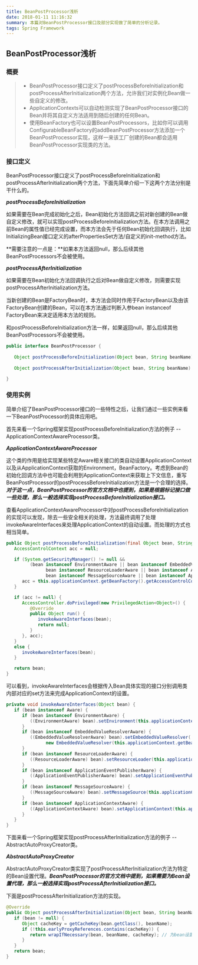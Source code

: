 ```yaml
---
title: BeanPostProcessor浅析
date: 2018-01-11 11:16:32
summary: 本篇对BeanPostProcessor接口及部分实现做了简单的分析记录。
tags: Spring Framework
---
```


## BeanPostProcessor浅析

### 概要

> * BeanPostProcessor接口定义了postProcessBeforeInitialization和postProcessAfterInitialization两个方法，允许我们对实例化Bean做一些自定义的修改。
> * ApplicationContexts可以自动检测实现了BeanPostProcessor接口的Bean并将其自定义方法适用到随后创建的任何Bean。
> * 使用BeanFactory也可以设置BeanPostProcessors，比如你可以调用ConfigurableBeanFactory的addBeanPostProcessor方法添加一个BeanPostProcessor实现，这样一来该工厂创建的Bean都会适用BeanPostProcessor实现类的方法。



### 接口定义

BeanPostProcessor接口定义了postProcessBeforeInitialization和postProcessAfterInitialization两个方法，下面先简单介绍一下这两个方法分别是干什么的。

***postProcessBeforeInitialization***

如果需要在Bean完成初始化之后，Bean初始化方法回调之前对新创建的Bean做自定义修改，就可以实现postProcessBeforeInitialization方法。在本方法调用之前Bean的属性值已经完成设置，而本方法会先于任何Bean初始化回调执行，比如InitializingBean接口定义的afterPropertiesSet方法/自定义的init-method方法。

**需要注意的一点是：**如果本方法返回null，那么后续其他BeanPostProcessors不会被使用。

***postProcessAfterInitialization***

如果需要在Bean初始化方法回调执行之后对Bean做自定义修改，则需要实现postProcessAfterInitialization方法。

当新创建的Bean是FactoryBean时，本方法会同时作用于FactoryBean以及由该FactoryBean创建的Bean，可以在本方法通过判断入参bean instanceof FactoryBean来决定适用本方法的规则。

和postProcessBeforeInitialization方法一样，如果返回null，那么后续其他BeanPostProcessors不会被使用。

```java
public interface BeanPostProcessor {
  
   Object postProcessBeforeInitialization(Object bean, String beanName) throws BeansException;
  
   Object postProcessAfterInitialization(Object bean, String beanName) throws BeansException;

}
```



### 使用实例

简单介绍了BeanPostProcessor接口的一些特性之后，让我们通过一些实例来看一下BeanPostProcessor的具体应用吧。

首先来看一个Spring框架实现postProcessBeforeInitialization方法的例子 -- ApplicationContextAwareProcessor类。

***ApplicationContextAwareProcessor***

这个类的作用是给实现某些特定Aware相关接口的类自动设置ApplicationContext以及从ApplicationContext获取的Environment，BeanFactory。考虑到Bean的初始化回调方法中也可能会利用到ApplicationContext来获取上下文信息，重写BeanPostProcessor的postProcessBeforeInitialization方法是一个合理的选择。***对于这一点，BeanPostProcessor的官方文档中也提到，如果是根据标记接口做一些处理，那么一般选择实现postProcessBeforeInitialization接口。***

查看ApplicationContextAwareProcessor中对postProcessBeforeInitialization的实现可以发现，除去一些安全相关的处理，方法最终调用了处理invokeAwareInterfaces来处理ApplicationContext的自动设置。而处理的方式也相当简单。

```java
public Object postProcessBeforeInitialization(final Object bean, String beanName) throws BeansException {
   AccessControlContext acc = null;

   if (System.getSecurityManager() != null &&
         (bean instanceof EnvironmentAware || bean instanceof EmbeddedValueResolverAware ||
               bean instanceof ResourceLoaderAware || bean instanceof ApplicationEventPublisherAware ||
               bean instanceof MessageSourceAware || bean instanceof ApplicationContextAware)) {
      acc = this.applicationContext.getBeanFactory().getAccessControlContext();
   }

   if (acc != null) {
      AccessController.doPrivileged(new PrivilegedAction<Object>() {
         @Override
         public Object run() {
            invokeAwareInterfaces(bean);
            return null;
         }
      }, acc);
   }
   else {
      invokeAwareInterfaces(bean);
   }

   return bean;
}
```

可以看到，invokeAwareInterfaces会根据传入Bean具体实现的接口分别调用类内部对应的set方法来完成ApplicationContext的设置。

```java
private void invokeAwareInterfaces(Object bean) {
   if (bean instanceof Aware) {
      if (bean instanceof EnvironmentAware) {
         ((EnvironmentAware) bean).setEnvironment(this.applicationContext.getEnvironment());
      }
      if (bean instanceof EmbeddedValueResolverAware) {
         ((EmbeddedValueResolverAware) bean).setEmbeddedValueResolver(
               new EmbeddedValueResolver(this.applicationContext.getBeanFactory()));
      }
      if (bean instanceof ResourceLoaderAware) {
         ((ResourceLoaderAware) bean).setResourceLoader(this.applicationContext);
      }
      if (bean instanceof ApplicationEventPublisherAware) {
         ((ApplicationEventPublisherAware) bean).setApplicationEventPublisher(this.applicationContext);
      }
      if (bean instanceof MessageSourceAware) {
         ((MessageSourceAware) bean).setMessageSource(this.applicationContext);
      }
      if (bean instanceof ApplicationContextAware) {
         ((ApplicationContextAware) bean).setApplicationContext(this.applicationContext);
      }
   }
}
```

下面来看一个Spring框架实现postProcessAfterInitialization方法的例子 -- AbstractAutoProxyCreator类。

***AbstractAutoProxyCreator***

AbstractAutoProxyCreator类实现了postProcessAfterInitialization方法为特定的Bean设置代理。***BeanPostProcessor的官方文档中提到，如果需要为Bean设置代理，那么一般选择实现postProcessAfterInitialization接口。***

下面是postProcessAfterInitialization方法的实现。

```java
@Override
public Object postProcessAfterInitialization(Object bean, String beanName) throws BeansException {
   if (bean != null) {
      Object cacheKey = getCacheKey(bean.getClass(), beanName);
      if (!this.earlyProxyReferences.contains(cacheKey)) {
         return wrapIfNecessary(bean, beanName, cacheKey); // 为bean设置代理
      }
   }
   return bean;
}
```